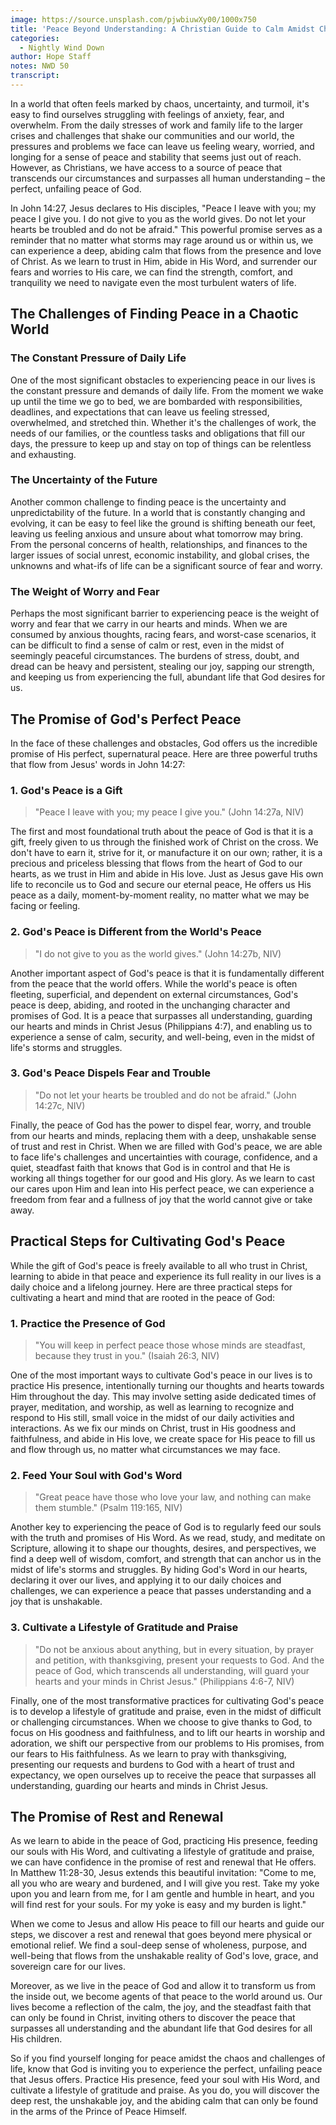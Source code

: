 ```yaml
---
image: https://source.unsplash.com/pjwbiuwXy00/1000x750
title: 'Peace Beyond Understanding: A Christian Guide to Calm Amidst Chaos'
categories:
  - Nightly Wind Down
author: Hope Staff
notes: NWD 50
transcript:
---
```

In a world that often feels marked by chaos, uncertainty, and turmoil, it's easy to find ourselves struggling with feelings of anxiety, fear, and overwhelm. From the daily stresses of work and family life to the larger crises and challenges that shake our communities and our world, the pressures and problems we face can leave us feeling weary, worried, and longing for a sense of peace and stability that seems just out of reach. However, as Christians, we have access to a source of peace that transcends our circumstances and surpasses all human understanding – the perfect, unfailing peace of God.

In John 14:27, Jesus declares to His disciples, "Peace I leave with you; my peace I give you. I do not give to you as the world gives. Do not let your hearts be troubled and do not be afraid." This powerful promise serves as a reminder that no matter what storms may rage around us or within us, we can experience a deep, abiding calm that flows from the presence and love of Christ. As we learn to trust in Him, abide in His Word, and surrender our fears and worries to His care, we can find the strength, comfort, and tranquility we need to navigate even the most turbulent waters of life.

## The Challenges of Finding Peace in a Chaotic World

### The Constant Pressure of Daily Life

One of the most significant obstacles to experiencing peace in our lives is the constant pressure and demands of daily life. From the moment we wake up until the time we go to bed, we are bombarded with responsibilities, deadlines, and expectations that can leave us feeling stressed, overwhelmed, and stretched thin. Whether it's the challenges of work, the needs of our families, or the countless tasks and obligations that fill our days, the pressure to keep up and stay on top of things can be relentless and exhausting.

### The Uncertainty of the Future

Another common challenge to finding peace is the uncertainty and unpredictability of the future. In a world that is constantly changing and evolving, it can be easy to feel like the ground is shifting beneath our feet, leaving us feeling anxious and unsure about what tomorrow may bring. From the personal concerns of health, relationships, and finances to the larger issues of social unrest, economic instability, and global crises, the unknowns and what-ifs of life can be a significant source of fear and worry.

### The Weight of Worry and Fear

Perhaps the most significant barrier to experiencing peace is the weight of worry and fear that we carry in our hearts and minds. When we are consumed by anxious thoughts, racing fears, and worst-case scenarios, it can be difficult to find a sense of calm or rest, even in the midst of seemingly peaceful circumstances. The burdens of stress, doubt, and dread can be heavy and persistent, stealing our joy, sapping our strength, and keeping us from experiencing the full, abundant life that God desires for us.

## The Promise of God's Perfect Peace

In the face of these challenges and obstacles, God offers us the incredible promise of His perfect, supernatural peace. Here are three powerful truths that flow from Jesus' words in John 14:27:

### 1\. God's Peace is a Gift

> "Peace I leave with you; my peace I give you." (John 14:27a, NIV)

The first and most foundational truth about the peace of God is that it is a gift, freely given to us through the finished work of Christ on the cross. We don't have to earn it, strive for it, or manufacture it on our own; rather, it is a precious and priceless blessing that flows from the heart of God to our hearts, as we trust in Him and abide in His love. Just as Jesus gave His own life to reconcile us to God and secure our eternal peace, He offers us His peace as a daily, moment-by-moment reality, no matter what we may be facing or feeling.

### 2\. God's Peace is Different from the World's Peace

> "I do not give to you as the world gives." (John 14:27b, NIV)

Another important aspect of God's peace is that it is fundamentally different from the peace that the world offers. While the world's peace is often fleeting, superficial, and dependent on external circumstances, God's peace is deep, abiding, and rooted in the unchanging character and promises of God. It is a peace that surpasses all understanding, guarding our hearts and minds in Christ Jesus (Philippians 4:7), and enabling us to experience a sense of calm, security, and well-being, even in the midst of life's storms and struggles.

### 3\. God's Peace Dispels Fear and Trouble

> "Do not let your hearts be troubled and do not be afraid." (John 14:27c, NIV)

Finally, the peace of God has the power to dispel fear, worry, and trouble from our hearts and minds, replacing them with a deep, unshakable sense of trust and rest in Christ. When we are filled with God's peace, we are able to face life's challenges and uncertainties with courage, confidence, and a quiet, steadfast faith that knows that God is in control and that He is working all things together for our good and His glory. As we learn to cast our cares upon Him and lean into His perfect peace, we can experience a freedom from fear and a fullness of joy that the world cannot give or take away.

## Practical Steps for Cultivating God's Peace

While the gift of God's peace is freely available to all who trust in Christ, learning to abide in that peace and experience its full reality in our lives is a daily choice and a lifelong journey. Here are three practical steps for cultivating a heart and mind that are rooted in the peace of God:

### 1\. Practice the Presence of God

> "You will keep in perfect peace those whose minds are steadfast, because they trust in you." (Isaiah 26:3, NIV)

One of the most important ways to cultivate God's peace in our lives is to practice His presence, intentionally turning our thoughts and hearts towards Him throughout the day. This may involve setting aside dedicated times of prayer, meditation, and worship, as well as learning to recognize and respond to His still, small voice in the midst of our daily activities and interactions. As we fix our minds on Christ, trust in His goodness and faithfulness, and abide in His love, we create space for His peace to fill us and flow through us, no matter what circumstances we may face.

### 2\. Feed Your Soul with God's Word

> "Great peace have those who love your law, and nothing can make them stumble." (Psalm 119:165, NIV)

Another key to experiencing the peace of God is to regularly feed our souls with the truth and promises of His Word. As we read, study, and meditate on Scripture, allowing it to shape our thoughts, desires, and perspectives, we find a deep well of wisdom, comfort, and strength that can anchor us in the midst of life's storms and struggles. By hiding God's Word in our hearts, declaring it over our lives, and applying it to our daily choices and challenges, we can experience a peace that passes understanding and a joy that is unshakable.

### 3\. Cultivate a Lifestyle of Gratitude and Praise

> "Do not be anxious about anything, but in every situation, by prayer and petition, with thanksgiving, present your requests to God. And the peace of God, which transcends all understanding, will guard your hearts and your minds in Christ Jesus." (Philippians 4:6-7, NIV)

Finally, one of the most transformative practices for cultivating God's peace is to develop a lifestyle of gratitude and praise, even in the midst of difficult or challenging circumstances. When we choose to give thanks to God, to focus on His goodness and faithfulness, and to lift our hearts in worship and adoration, we shift our perspective from our problems to His promises, from our fears to His faithfulness. As we learn to pray with thanksgiving, presenting our requests and burdens to God with a heart of trust and expectancy, we open ourselves up to receive the peace that surpasses all understanding, guarding our hearts and minds in Christ Jesus.

## The Promise of Rest and Renewal

As we learn to abide in the peace of God, practicing His presence, feeding our souls with His Word, and cultivating a lifestyle of gratitude and praise, we can have confidence in the promise of rest and renewal that He offers. In Matthew 11:28-30, Jesus extends this beautiful invitation: "Come to me, all you who are weary and burdened, and I will give you rest. Take my yoke upon you and learn from me, for I am gentle and humble in heart, and you will find rest for your souls. For my yoke is easy and my burden is light."

When we come to Jesus and allow His peace to fill our hearts and guide our steps, we discover a rest and renewal that goes beyond mere physical or emotional relief. We find a soul-deep sense of wholeness, purpose, and well-being that flows from the unshakable reality of God's love, grace, and sovereign care for our lives.

Moreover, as we live in the peace of God and allow it to transform us from the inside out, we become agents of that peace to the world around us. Our lives become a reflection of the calm, the joy, and the steadfast faith that can only be found in Christ, inviting others to discover the peace that surpasses all understanding and the abundant life that God desires for all His children.

So if you find yourself longing for peace amidst the chaos and challenges of life, know that God is inviting you to experience the perfect, unfailing peace that Jesus offers. Practice His presence, feed your soul with His Word, and cultivate a lifestyle of gratitude and praise. As you do, you will discover the deep rest, the unshakable joy, and the abiding calm that can only be found in the arms of the Prince of Peace Himself.